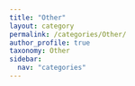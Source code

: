 ```yaml
---
title: "Other"
layout: category
permalink: /categories/Other/
author_profile: true
taxonomy: Other
sidebar:
  nav: "categories"
---
```

